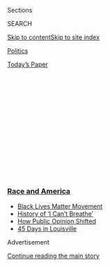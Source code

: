 <div id="app">

<div>

<div>

<div>

<div class="NYTAppHideMasthead css-1q2w90k e1suatyy0">

<div class="section css-ui9rw0 e1suatyy2">

<div class="css-eph4ug er09x8g0">

<div class="css-6n7j50">

</div>

<span class="css-1dv1kvn">Sections</span>

<div class="css-10488qs">

<span class="css-1dv1kvn">SEARCH</span>

</div>

[Skip to content](#site-content)[Skip to site
index](#site-index)

</div>

<div id="masthead-section-label" class="css-1wr3we4 eaxe0e00">

[Politics](https://www.nytimes3xbfgragh.onion/section/politics)

</div>

<div class="css-10698na e1huz5gh0">

</div>

</div>

<div id="masthead-bar-one" class="section hasLinks css-15hmgas e1csuq9d3">

<div class="css-uqyvli e1csuq9d0">

</div>

<div class="css-1uqjmks e1csuq9d1">

</div>

<div class="css-9e9ivx">

[](https://myaccount.nytimes3xbfgragh.onion/auth/login?response_type=cookie&client_id=vi)

</div>

<div class="css-1bvtpon e1csuq9d2">

[Today’s
Paper](https://www.nytimes3xbfgragh.onion/section/todayspaper)

</div>

</div>

</div>

</div>

<div data-aria-hidden="false">

<div id="site-content" data-role="main">

<div>

<div class="css-1aor85t" style="opacity:0.000000001;z-index:-1;visibility:hidden">

<div class="css-1hqnpie">

<div class="css-epjblv">

<span class="css-17xtcya">[Politics](/section/politics)</span><span class="css-x15j1o">|</span><span class="css-fwqvlz">Homeland
Security Reassigns Official Whose Office Compiled Intelligence on
Journalists</span>

</div>

<div class="css-k008qs">

<div class="css-1iwv8en">

<span class="css-18z7m18"></span>

<div>

</div>

</div>

<span class="css-1n6z4y">https://nyti.ms/3hQ9z0S</span>

<div class="css-1705lsu">

<div class="css-4xjgmj">

<div class="css-4skfbu" data-role="toolbar" data-aria-label="Social Media Share buttons, Save button, and Comments Panel with current comment count" data-testid="share-tools">

  - 
  - 
  - 
  - 
    
    <div class="css-6n7j50">
    
    </div>

  - 

</div>

</div>

</div>

</div>

</div>

</div>

<div class="css-13pd83m">

<div class="css-l9svim">

### [<span class="css-pa1jbp"><span class="css-1rxm0ex">Race and</span><span class="css-1rxm0ex"> America</span></span>](https://www.nytimes3xbfgragh.onion/news-event/george-floyd-protests-minneapolis-new-york-los-angeles?name=styln-george-floyd&region=TOP_BANNER&variant=undefined&block=storyline_menu_recirc&action=click&pgtype=Article&impression_id=dc3cef20-e393-11ea-adda-c17bab336bc5)

  - <span class="css-ousu42">[Black Lives Matter
    Movement](https://www.nytimes3xbfgragh.onion/interactive/2020/07/03/us/george-floyd-protests-crowd-size.html?name=styln-george-floyd&region=TOP_BANNER&variant=undefined&block=storyline_menu_recirc&action=click&pgtype=Article&impression_id=dc3cef21-e393-11ea-adda-c17bab336bc5)</span>
  - <span class="css-ousu42">[History of ‘I Can’t
    Breathe’](https://www.nytimes3xbfgragh.onion/interactive/2020/06/28/us/i-cant-breathe-police-arrest.html?name=styln-george-floyd&region=TOP_BANNER&variant=undefined&block=storyline_menu_recirc&action=click&pgtype=Article&impression_id=dc3cef22-e393-11ea-adda-c17bab336bc5)</span>
  - <span class="css-ousu42">[How Public Opinion
    Shifted](https://www.nytimes3xbfgragh.onion/interactive/2020/06/10/upshot/black-lives-matter-attitudes.html?name=styln-george-floyd&region=TOP_BANNER&variant=undefined&block=storyline_menu_recirc&action=click&pgtype=Article&impression_id=dc3d1630-e393-11ea-adda-c17bab336bc5)</span>
  - <span class="css-ousu42">[45 Days in
    Louisville](https://www.nytimes3xbfgragh.onion/interactive/2020/07/16/us/black-lives-matter-protests-louisville-breonna-taylor.html?name=styln-george-floyd&region=TOP_BANNER&variant=undefined&block=storyline_menu_recirc&action=click&pgtype=Article&impression_id=dc3d1631-e393-11ea-adda-c17bab336bc5)</span>

</div>

</div>

<div id="top-wrapper" class="css-1sy8kpn">

<div id="top-slug" class="css-l9onyx">

Advertisement

</div>

[Continue reading the main
story](#after-top)

<div class="ad top-wrapper" style="text-align:center;height:100%;display:block;min-height:250px">

<div id="top" class="place-ad" data-position="top" data-size-key="top">

</div>

</div>

<div id="after-top">

</div>

</div>

<div>

<div id="sponsor-wrapper" class="css-1hyfx7x">

<div id="sponsor-slug" class="css-19vbshk">

Supported by

</div>

[Continue reading the main
story](#after-sponsor)

<div id="sponsor" class="ad sponsor-wrapper" style="text-align:center;height:100%;display:block">

</div>

<div id="after-sponsor">

</div>

</div>

<div class="css-186x18t">

</div>

<div class="css-1vkm6nb ehdk2mb0">

# Homeland Security Reassigns Official Whose Office Compiled Intelligence on Journalists

</div>

Brian Murphy’s office compiled reports of protesters and journalists who
were covering the Trump administration’s response to unrest in Portland,
Ore., last month.

<div class="css-79elbk" data-testid="photoviewer-wrapper">

<div class="css-z3e15g" data-testid="photoviewer-wrapper-hidden">

</div>

<div class="css-1a48zt4 ehw59r15" data-testid="photoviewer-children">

![<span class="css-16f3y1r e13ogyst0" data-aria-hidden="true">The
Department of Homeland Security has faced widespread backlash for the
aggressive behavior of the tactical teams in Portland,
Ore.</span><span class="css-cnj6d5 e1z0qqy90" itemprop="copyrightHolder"><span class="css-1ly73wi e1tej78p0">Credit...</span><span><span>Brandon
Bell for The New York
Times</span></span></span>](https://static01.graylady3jvrrxbe.onion/images/2020/08/01/us/politics/01dc-murphy-search/merlin_175080105_075defb4-72fe-4589-90d0-601ba0ebac78-articleLarge.jpg?quality=75&auto=webp&disable=upscale)

</div>

</div>

<div class="css-18e8msd">

<div class="css-pdw9fk epjyd6m0">

<div class="css-1txwxcy ey68jwv0" data-aria-hidden="true">

[![Zolan
Kanno-Youngs](https://static01.graylady3jvrrxbe.onion/images/2019/12/13/reader-center/author-zolan-kanno-youngs/author-zolan-kanno-youngs-thumbLarge.png
"Zolan Kanno-Youngs")](https://www.nytimes3xbfgragh.onion/by/zolan-kanno-youngs)[![Adam
Goldman](https://static01.graylady3jvrrxbe.onion/images/2018/07/12/multimedia/author-adam-goldman/author-adam-goldman-thumbLarge.png
"Adam Goldman")](https://www.nytimes3xbfgragh.onion/by/adam-goldman)

</div>

<div class="css-1baulvz">

By [<span class="css-1baulvz" itemprop="name">Zolan
Kanno-Youngs</span>](https://www.nytimes3xbfgragh.onion/by/zolan-kanno-youngs)
and [<span class="css-1baulvz last-byline" itemprop="name">Adam
Goldman</span>](https://www.nytimes3xbfgragh.onion/by/adam-goldman)

</div>

</div>

  - 
    
    <div class="css-ld3wwf e16638kd2">
    
    Aug. 1,
    2020
    
    </div>

  - 
    
    <div class="css-4xjgmj">
    
    <div class="css-d8bdto" data-role="toolbar" data-aria-label="Social Media Share buttons, Save button, and Comments Panel with current comment count" data-testid="share-tools">
    
      - 
      - 
      - 
      - 
        
        <div class="css-6n7j50">
        
        </div>
    
      - 
    
    </div>
    
    </div>

</div>

</div>

<div class="section meteredContent css-1r7ky0e" name="articleBody" itemprop="articleBody">

<div class="css-1fanzo5 StoryBodyCompanionColumn">

<div class="css-53u6y8">

WASHINGTON — The head of the Department of Homeland Security’s
intelligence branch was removed from his position after his office
compiled reports about protesters and journalists covering the Trump
administration’s response to unrest in Portland, Ore., last month.

Brian Murphy, the acting under secretary for intelligence and analysis,
was reassigned to a new position in the department after his office
disseminated to the law enforcement community “open-source intelligence
reports” containing Twitter posts of journalists, noting they had
published leaked unclassified documents, according to an administration
official familiar with the matter. It was not clear what Mr. Murphy’s
new position would be.

Chad F. Wolf, the acting secretary for the Department of Homeland
Security, made the decision on Friday after ordering the office to halt
the intelligence examination, the administration official said. Mr. Wolf
has also asked the Homeland Security’s Office of Inspector General to
investigate any efforts by the intelligence branch to collect
information about protesters or journalists.

The ouster came after [The Washington Post
reported](https://www.washingtonpost.com/national-security/dhs-compiled-intelligence-reports-on-journalists-who-published-leaked-documents/2020/07/30/5be5ec9e-d25b-11ea-9038-af089b63ac21_story.html)
that Mr. Murphy’s office compiled reports that in part targeted [The New
York Times’s
publishing](https://www.nytimes3xbfgragh.onion/2020/07/28/us/federal-agents-portland-seattle-protests.html)
of an intelligence analysis indicating that the Homeland Security
Department had little understanding of the situation in Portland when it
deployed teams of tactical agents in camouflage to face crowds of
protesters.

</div>

</div>

<div class="css-1fanzo5 StoryBodyCompanionColumn">

<div class="css-53u6y8">

In addition to summarizing the tweets of a Times reporter, Mike Baker,
the intelligence reports also included a tweet by Benjamin Wittes, the
editor in chief of Lawfare, a blog about law and national security, who
had shared an internal memo that warned Homeland Security officers not
to leak to the press.

The reports also included a tweet from Mr. Wittes that showed an email
from Mr. Murphy telling the intelligence officers to refer to
individuals attacking the federal courthouse in Portland as “VIOLENT
ANTIFA ANARCHISTS.”

Mr. Murphy’s conclusion about the motivations of the individuals in
Portland came just days after intelligence officers issued the memo
reported by The Times that said the agency had “low confidence” that the
attacks against the federal courthouse reflected a broader threat.

The issue prompted the Senate Intelligence Committee to send a letter to
Mr. Murphy questioning the intelligence-gathering effort of journalists
and protesters.

Separately, Representative Adam B. Schiff, Democrat of California and
the chairman of the House Intelligence Committee, said in a statement
Saturday that his committee had been “conducting rigorous oversight of
the Office of Intelligence and Analysis, including actions by Acting
Undersecretary Murphy prior to his abrupt and apparent reassignment.

</div>

</div>

<div class="css-1fanzo5 StoryBodyCompanionColumn">

<div class="css-53u6y8">

“In light of recent public reports, we are concerned that Murphy may
have provided incomplete and potentially misleading information to
Committee staff during our recent oversight engagement,” Mr. Schiff
continued, adding that the committee would “be expanding our oversight
even further in the coming days.”

The Department of Homeland Security has already faced widespread
backlash for the aggressive behavior of the tactical teams in Portland,
as well as investigations by the inspectors general for the Department
of Homeland Security and the Department of Justice.

Mr. Murphy, formerly with the F.B.I., led an office with the Homeland
Security Department charged with sharing information about potential
national security threats with federal, state and local law enforcement
agencies. Such a coordinating effort was one of the motivations in
creating the department after the Sept. 11, 2001, attacks.

In 2015, Mr. Murphy joined F.B.I. headquarters to work on an effort
known as Countering Violent Extremism, or C.V.E., after serving as an
assistant special agent in charge of counterterrorism in Chicago. Mr.
Murphy was known as an ambitious investigator who was once profiled in a
[self-aggrandizing
article](https://www.esquire.com/news-politics/a2184/esq0307murphy/)
about a terrorism case he had worked on. But some former agents and
Justice Department officials familiar with Mr. Murphy’s work at the
time, who requested anonymity to discuss internal discussions at the
agencies, expressed concern about some C.V.E. proposals, his tendency to
ignore the rules and failure to coordinate his activities.

One agent at the time raised an alarm that Mr. Murphy wanted to prepare
materials for Chicago public schools without disclosing the F.B.I.’s
participation, according to an internal bureau document provided to The
New York Times. That would have violated F.B.I. policy requiring such
outreach to be public or overt.

Other former officials said that Mr. Murphy wanted to tap coaches,
therapists, social workers and religious leaders in several cities to
help steer people under the sway of Islamic extremism away from a
potentially violent future. That was not a bad idea, the former
officials said, but Mr. Murphy pushed internally to make those community
leaders sign memorandums of understanding with the F.B.I.

By doing so, Mr. Murphy would then have been able to track whether those
people in the program were headed down the wrong path again. That would
have essentially deputized community leaders to be arms of the bureau,
former F.B.I. and Justice Department officials said, a move that would
have only stoked existing concerns in the Muslim community that the
bureau was using outreach to spy on people. Officials eventually
scrapped Mr. Murphy’s plan, calling it ill-conceived and legally
problematic.

One former official said that Mr. Murphy “didn’t have a good sense of
what the blowback would be.”

</div>

</div>

</div>

<div>

</div>

<div>

</div>

<div>

</div>

<div>

<div id="bottom-wrapper" class="css-1ede5it">

<div id="bottom-slug" class="css-l9onyx">

Advertisement

</div>

[Continue reading the main
story](#after-bottom)

<div id="bottom" class="ad bottom-wrapper" style="text-align:center;height:100%;display:block;min-height:90px">

</div>

<div id="after-bottom">

</div>

</div>

</div>

</div>

</div>

## Site Index

<div>

</div>

## Site Information Navigation

  - [© <span>2020</span> <span>The New York Times
    Company</span>](https://help.nytimes3xbfgragh.onion/hc/en-us/articles/115014792127-Copyright-notice)

<!-- end list -->

  - [NYTCo](https://www.nytco.com/)
  - [Contact
    Us](https://help.nytimes3xbfgragh.onion/hc/en-us/articles/115015385887-Contact-Us)
  - [Work with us](https://www.nytco.com/careers/)
  - [Advertise](https://nytmediakit.com/)
  - [T Brand Studio](http://www.tbrandstudio.com/)
  - [Your Ad
    Choices](https://www.nytimes3xbfgragh.onion/privacy/cookie-policy#how-do-i-manage-trackers)
  - [Privacy](https://www.nytimes3xbfgragh.onion/privacy)
  - [Terms of
    Service](https://help.nytimes3xbfgragh.onion/hc/en-us/articles/115014893428-Terms-of-service)
  - [Terms of
    Sale](https://help.nytimes3xbfgragh.onion/hc/en-us/articles/115014893968-Terms-of-sale)
  - [Site
    Map](https://spiderbites.nytimes3xbfgragh.onion)
  - [Help](https://help.nytimes3xbfgragh.onion/hc/en-us)
  - [Subscriptions](https://www.nytimes3xbfgragh.onion/subscription?campaignId=37WXW)

</div>

</div>

</div>

</div>

